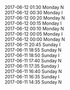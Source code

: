 2017-06-12 01:30 Monday  N  
2017-06-12 00:30 Monday  I  
2017-06-12 00:20 Monday  N  
2017-06-12 00:15 Monday  I  
2017-06-12 00:10 Monday  N  
2017-06-12 00:05 Monday  I  
2017-06-12 00:00 Monday  N  
2017-06-11 20:45 Sunday  I  
2017-06-11 18:55 Sunday  N  
2017-06-11 18:50 Sunday  I  
2017-06-11 17:40 Sunday  N  
2017-06-11 17:35 Sunday  I  
2017-06-11 16:40 Sunday  N  
2017-06-11 16:35 Sunday  I  
2017-06-11 14:35 Sunday  N  
